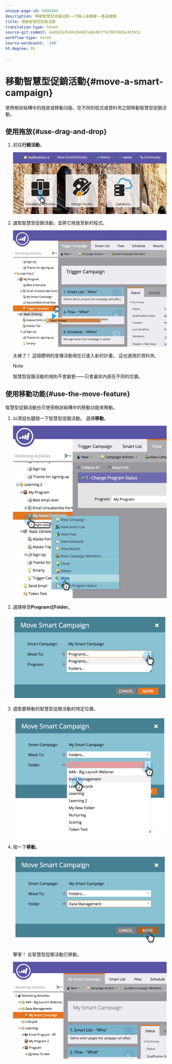 ```yaml
---
unique-page-id: 6094949
description: 移動智慧型促銷活動——行銷人員檔案——產品檔案
title: 移動智慧型促銷活動
translation-type: tm+mt
source-git-commit: 4a0bd2efe99284807a46d07ffef0070d9a303631
workflow-type: tm+mt
source-wordcount: '140'
ht-degree: 0%

---
```



# 移動智慧型促銷活動{#move-a-smart-campaign}

使用樹狀結構中的拖放或移動功能，在不同的程式或資料夾之間移動智慧型促銷活動。

## 使用拖放{#use-drag-and-drop}

1. 前往&#x200B;**行銷活動**。

   ![](assets/login-marketing-activities-2.png)

1. 選取智慧型促銷活動，並將它拖放至新的程式。

   ![](assets/rockclimbing-tabfix.jpg)

   太棒了！ 這個聰明的宣傳活動現在已進入新的計畫。 這也適用於資料夾。

   >[!NOTE]
   >
   >智慧型促銷活動的規則不會變更——只會巢狀內嵌在不同的位置。

## 使用移動功能{#use-the-move-feature}

智慧型促銷活動也可使用樹狀結構中的移動功能來移動。

1. 以滑鼠右鍵按一下智慧型促銷活動。 選擇&#x200B;**移動**。

   ![](assets/rockclimbing2.jpg)

1. 選擇移至&#x200B;**Program**&#x200B;或&#x200B;**Folder**。

   ![](assets/image2015-2-25-13-3a34-3a20.png)

1. 選取要移動的智慧型促銷活動的特定位置。

   ![](assets/image2015-2-25-13-3a36-3a4.png)

1. 按一下&#x200B;**移動**。

   ![](assets/image2015-2-25-13-3a37-3a44.png)

   擊掌！ 此智慧型促銷活動已移動。

   ![](assets/image2015-2-25-13-39-51-copy-281-29.png)
